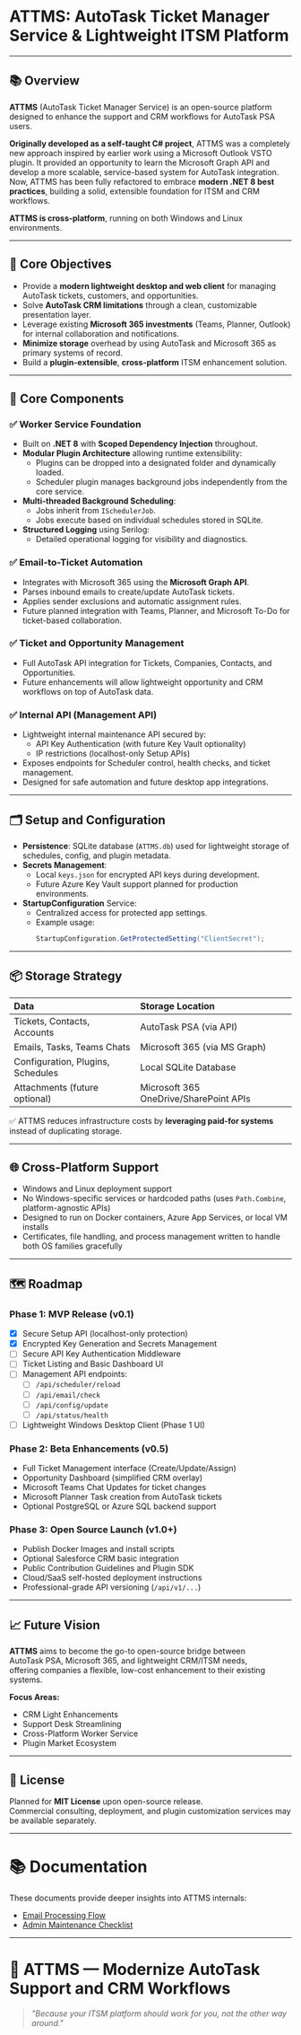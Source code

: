 ﻿# ATTMS: AutoTask Ticket Manager Service & Lightweight ITSM Platform

---

## 📚 Overview

**ATTMS** (AutoTask Ticket Manager Service) is an open-source platform designed to enhance the support and CRM workflows for AutoTask PSA users.

**Originally developed as a self-taught C# project**, ATTMS was a completely new approach inspired by earlier work using a Microsoft Outlook VSTO plugin. It provided an opportunity to learn the Microsoft Graph API and develop a more scalable, service-based system for AutoTask integration.  
Now, ATTMS has been fully refactored to embrace **modern .NET 8 best practices**, building a solid, extensible foundation for ITSM and CRM workflows.

**ATTMS is cross-platform**, running on both Windows and Linux environments.

---

## 🚀 Core Objectives

- Provide a **modern lightweight desktop and web client** for managing AutoTask tickets, customers, and opportunities.
- Solve **AutoTask CRM limitations** through a clean, customizable presentation layer.
- Leverage existing **Microsoft 365 investments** (Teams, Planner, Outlook) for internal collaboration and notifications.
- **Minimize storage** overhead by using AutoTask and Microsoft 365 as primary systems of record.
- Build a **plugin-extensible**, **cross-platform** ITSM enhancement solution.

---

## 🔧 Core Components

### ✅ Worker Service Foundation

- Built on **.NET 8** with **Scoped Dependency Injection** throughout.
- **Modular Plugin Architecture** allowing runtime extensibility:
  - Plugins can be dropped into a designated folder and dynamically loaded.
  - Scheduler plugin manages background jobs independently from the core service.
- **Multi-threaded Background Scheduling**:
  - Jobs inherit from `ISchedulerJob`.
  - Jobs execute based on individual schedules stored in SQLite.
- **Structured Logging** using Serilog:
  - Detailed operational logging for visibility and diagnostics.

### ✅ Email-to-Ticket Automation

- Integrates with Microsoft 365 using the **Microsoft Graph API**.
- Parses inbound emails to create/update AutoTask tickets.
- Applies sender exclusions and automatic assignment rules.
- Future planned integration with Teams, Planner, and Microsoft To-Do for ticket-based collaboration.

### ✅ Ticket and Opportunity Management

- Full AutoTask API integration for Tickets, Companies, Contacts, and Opportunities.
- Future enhancements will allow lightweight opportunity and CRM workflows on top of AutoTask data.

### ✅ Internal API (Management API)

- Lightweight internal maintenance API secured by:
  - API Key Authentication (with future Key Vault optionality)
  - IP restrictions (localhost-only Setup APIs)
- Exposes endpoints for Scheduler control, health checks, and ticket management.
- Designed for safe automation and future desktop app integrations.

---

## 🗂️ Setup and Configuration

- **Persistence**: SQLite database (`ATTMS.db`) used for lightweight storage of schedules, config, and plugin metadata.
- **Secrets Management**:
  - Local `keys.json` for encrypted API keys during development.
  - Future Azure Key Vault support planned for production environments.
- **StartupConfiguration** Service:
  - Centralized access for protected app settings.
  - Example usage:
    ```csharp
    StartupConfiguration.GetProtectedSetting("ClientSecret");
    ```

---

## 📦 Storage Strategy

| Data | Storage Location |
|:-----|:-----------------|
| Tickets, Contacts, Accounts | AutoTask PSA (via API) |
| Emails, Tasks, Teams Chats | Microsoft 365 (via MS Graph) |
| Configuration, Plugins, Schedules | Local SQLite Database |
| Attachments (future optional) | Microsoft 365 OneDrive/SharePoint APIs |

✅ ATTMS reduces infrastructure costs by **leveraging paid-for systems** instead of duplicating storage.

---

## 🌐 Cross-Platform Support

- Windows and Linux deployment support
- No Windows-specific services or hardcoded paths (uses `Path.Combine`, platform-agnostic APIs)
- Designed to run on Docker containers, Azure App Services, or local VM installs
- Certificates, file handling, and process management written to handle both OS families gracefully

---

## 🗺️ Roadmap

### Phase 1: MVP Release (v0.1)

- [x] Secure Setup API (localhost-only protection)
- [x] Encrypted Key Generation and Secrets Management
- [ ] Secure API Key Authentication Middleware
- [ ] Ticket Listing and Basic Dashboard UI
- [ ] Management API endpoints:
  - [ ] `/api/scheduler/reload`
  - [ ] `/api/email/check`
  - [ ] `/api/config/update`
  - [ ] `/api/status/health`
- [ ] Lightweight Windows Desktop Client (Phase 1 UI)

### Phase 2: Beta Enhancements (v0.5)

- Full Ticket Management interface (Create/Update/Assign)
- Opportunity Dashboard (simplified CRM overlay)
- Microsoft Teams Chat Updates for ticket changes
- Microsoft Planner Task creation from AutoTask tickets
- Optional PostgreSQL or Azure SQL backend support

### Phase 3: Open Source Launch (v1.0+)

- Publish Docker Images and install scripts
- Optional Salesforce CRM basic integration
- Public Contribution Guidelines and Plugin SDK
- Cloud/SaaS self-hosted deployment instructions
- Professional-grade API versioning (`/api/v1/...`)

---

## 📈 Future Vision

**ATTMS** aims to become the go-to open-source bridge between  
AutoTask PSA, Microsoft 365, and lightweight CRM/ITSM needs,  
offering companies a flexible, low-cost enhancement to their existing systems.

**Focus Areas:**

- CRM Light Enhancements
- Support Desk Streamlining
- Cross-Platform Worker Service
- Plugin Market Ecosystem

---

## 📜 License

Planned for **MIT License** upon open-source release.  
Commercial consulting, deployment, and plugin customization services may be available separately.

---

# 📚 Documentation

These documents provide deeper insights into ATTMS internals:

- [Email Processing Flow](docs/Email-Processing.md)
- [Admin Maintenance Checklist](docs/Admin-Maintenance-Checklist.md)

---

# 🚀 ATTMS — Modernize AutoTask Support and CRM Workflows

> *"Because your ITSM platform should work for you, not the other way around."*